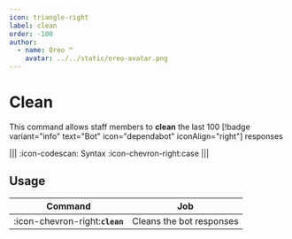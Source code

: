 ```yaml
---
icon: triangle-right
label: clean
order: -100
author:
  - name: Oreo ™
    avatar: ../../static/oreo-avatar.png
---
```


# Clean

This command allows staff members to **clean** the last 100 [!badge variant="info" text="Bot" icon="dependabot" iconAlign="right"] responses

||| :icon-codescan: Syntax
:icon-chevron-right:case
|||

## Usage

| Command                         | Job                      |
| ------------------------------- | ------------------------ |
| :icon-chevron-right:**`clean`** | Cleans the bot responses |

